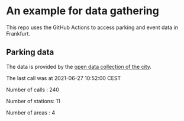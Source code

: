 # An example for data gathering

This repo uses the GitHub Actions to access parking and event data in Frankfurt.

## Parking data
The data is provided by the [open data collection of the city](https://www.offenedaten.frankfurt.de/).

The last call was at 2021-06-27 10:52:00 CEST

Number of calls   : 240

Number of stations:  11

Number of areas   :   4

